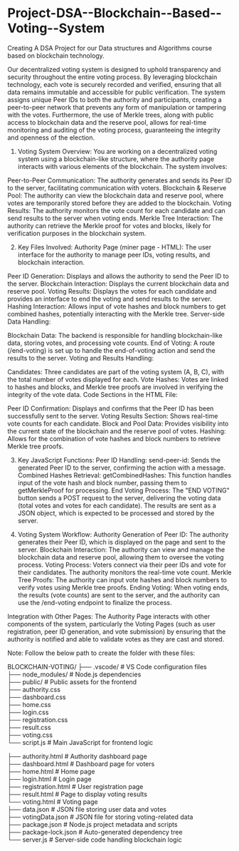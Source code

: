 # Project-DSA--Blockchain--Based--Voting--System

Creating A DSA Project for our Data structures and Algorithms course based on blockchain technology.

Our decentralized voting system is designed to uphold transparency and security throughout the entire voting process. By leveraging blockchain technology, each vote is securely recorded and verified, ensuring that all data remains immutable and accessible for public verification. The system assigns unique Peer IDs to both the authority and participants, creating a peer-to-peer network that prevents any form of manipulation or tampering with the votes. Furthermore, the use of Merkle trees, along with public access to blockchain data and the reserve pool, allows for real-time monitoring and auditing of the voting process, guaranteeing the integrity and openness of the election.



1. Voting System Overview:
You are working on a decentralized voting system using a blockchain-like structure, where the authority page interacts with various elements of the blockchain. The system involves:

Peer-to-Peer Communication: The authority generates and sends its Peer ID to the server, facilitating communication with voters.
Blockchain & Reserve Pool: The authority can view the blockchain data and reserve pool, where votes are temporarily stored before they are added to the blockchain.
Voting Results: The authority monitors the vote count for each candidate and can send results to the server when voting ends.
Merkle Tree Interaction: The authority can retrieve the Merkle proof for votes and blocks, likely for verification purposes in the blockchain system.

2. Key Files Involved:
Authority Page (miner page - HTML): The user interface for the authority to manage peer IDs, voting results, and blockchain interaction.

Peer ID Generation: Displays and allows the authority to send the Peer ID to the server.
Blockchain Interaction: Displays the current blockchain data and reserve pool.
Voting Results: Displays the votes for each candidate and provides an interface to end the voting and send results to the server.
Hashing Interaction: Allows input of vote hashes and block numbers to get combined hashes, potentially interacting with the Merkle tree.
Server-side Data Handling:

Blockchain Data: The backend is responsible for handling blockchain-like data, storing votes, and processing vote counts.
End of Voting: A route (/end-voting) is set up to handle the end-of-voting action and send the results to the server.
Voting and Results Handling:

Candidates: Three candidates are part of the voting system (A, B, C), with the total number of votes displayed for each.
Vote Hashes: Votes are linked to hashes and blocks, and Merkle tree proofs are involved in verifying the integrity of the vote data.
Code Sections in the HTML File:

Peer ID Confirmation: Displays and confirms that the Peer ID has been successfully sent to the server.
Voting Results Section: Shows real-time vote counts for each candidate.
Block and Pool Data: Provides visibility into the current state of the blockchain and the reserve pool of votes.
Hashing: Allows for the combination of vote hashes and block numbers to retrieve Merkle tree proofs.

3. Key JavaScript Functions:
Peer ID Handling:
send-peer-id: Sends the generated Peer ID to the server, confirming the action with a message.
Combined Hashes Retrieval:
getCombinedHashes: This function handles input of the vote hash and block number, passing them to getMerkleProof for processing.
End Voting Process:
The "END VOTING" button sends a POST request to the server, delivering the voting data (total votes and votes for each candidate).
The results are sent as a JSON object, which is expected to be processed and stored by the server.

4. Voting System Workflow:
Authority Generation of Peer ID: The authority generates their Peer ID, which is displayed on the page and sent to the server.
Blockchain Interaction: The authority can view and manage the blockchain data and reserve pool, allowing them to oversee the voting process.
Voting Process: Voters connect via their peer IDs and vote for their candidates. The authority monitors the real-time vote count.
Merkle Tree Proofs: The authority can input vote hashes and block numbers to verify votes using Merkle tree proofs.
Ending Voting: When voting ends, the results (vote counts) are sent to the server, and the authority can use the /end-voting endpoint to finalize the process.

Integration with Other Pages:
The Authority Page interacts with other components of the system, particularly the Voting Pages (such as user registration, peer ID generation, and vote submission) by ensuring that the authority is notified and able to validate votes as they are cast and stored.


Note: Follow the below path to create the folder with these files:

BLOCKCHAIN-VOTING/
├── .vscode/                # VS Code configuration files                                                                                                                  
├── node_modules/           # Node.js dependencies                                                                                                                        
├── public/                 # Public assets for the frontend                                                                                                              
    ├── authority.css                                                                                                                                                    
    ├── dashboard.css                                                                                                                                                    
    ├── home.css                                                                                                                                                         
    ├── login.css                                                                                                                                                        
    ├── registration.css                                                                                                                                                 
    ├── result.css                                                                                                                                                       
    ├── voting.css                                                                                                                                                       
    └── script.js           # Main JavaScript for frontend logic                                                                                                         
                                                                                                                                                                         
├── authority.html          # Authority dashboard page                                                                                                                   
├── dashboard.html          # Dashboard page for voters                                                                                                                  
├── home.html               # Home page                                                                                                                                  
├── login.html              # Login page                                                                                                                                 
├── registration.html       # User registration page                                                                                                                     
├── result.html             # Page to display voting results                                                                                                             
└── voting.html             # Voting page                                                                                                                                
├── data.json               # JSON file storing user data and votes                                                                                                      
├── votingData.json         # JSON file for storing voting-related data                                                                                                  
├── package.json            # Node.js project metadata and scripts                                                                                                       
├── package-lock.json       # Auto-generated dependency tree                                                                                                             
└── server.js               # Server-side code handling blockchain logic                                                                                                 

